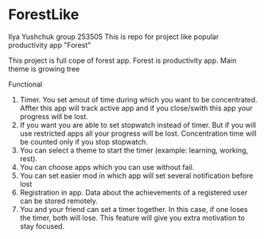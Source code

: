 # ForestLike

Ilya Yushchuk group 253505
This is repo for project like popular productivity app "Forest"

This project is full cope of forest app. Forest is productivity app. Main theme is growing tree

Functional
1) Timer. You set amout of time during which you want to be concentrated. Affter this app will track active app and if you close/swith this app your progress will be lost.
2) If you want you are able to set stopwatch instead of timer. But if you will use restricted apps all your progress will be lost. Сoncentration time will be counted only if you stop stopwatch.
3) You can select a theme to start the timer (example: learning, working, rest).
4) You can choose apps which you can use without fail.
5) You can set easier mod in which app will set several notification before lost
6) Registration in app. Data about the achievements of a registered user can be stored remotely.
7) You and your friend can set a timer together. In this case, if one loses the timer, both will lose. This feature will give you extra motivation to stay focused.  
